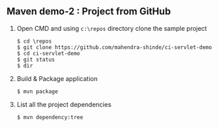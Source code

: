 ## Maven demo-2 : Project from GitHub

1.  Open CMD and using `c:\repos` directory clone the sample project

    ```
    $ cd \repos
    $ git clone https://github.com/mahendra-shinde/ci-servlet-demo
    $ cd ci-servlet-demo
    $ git status
    $ dir
    ```


2.  Build & Package application

    ```
    $ mvn package
    ```

3.  List all the project dependencies

    ```
    $ mvn dependency:tree
    ```
